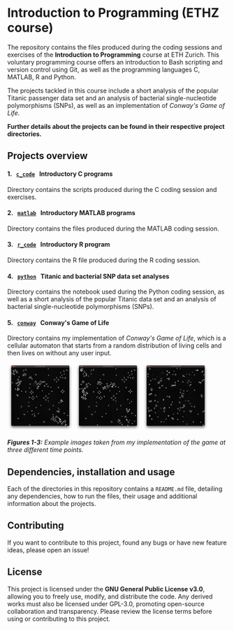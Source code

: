 # Introduction to Programming (ETHZ course)
The repository contains the files produced during the coding sessions and exercises of the **Introduction to Programming** course at ETH Zurich. This voluntary programming course offers an introduction to Bash scripting and version control using Git, as well as the programming languages C, MATLAB, R and Python.

The projects tackled in this course include a short analysis of the popular Titanic passenger data set and an analysis of bacterial single-nucleotide polymorphisms (SNPs), as well as an implementation of *Conway's Game of Life*.

**Further details about the projects can be found in their respective project directories.**

## Projects overview

#### 1. &nbsp; <a href="c_code">`c_code`</a> &nbsp; Introductory C programs
Directory contains the scripts produced during the C coding session and exercises.

#### 2. &nbsp; <a href="matlab">`matlab`</a> &nbsp; Introductory MATLAB programs
Directory contains the files produced during the MATLAB coding session.

#### 3. &nbsp; <a href="r_code">`r_code`</a> &nbsp; Introductory R program
Directory contains the R file produced during the R coding session.

#### 4. &nbsp; <a href="python">`python`</a> &nbsp; Titanic and bacterial SNP data set analyses
Directory contains the notebook used during the Python coding session, as well as a short analysis of the popular Titanic data set and an analysis of bacterial single-nucleotide polymorphisms (SNPs).

#### 5. &nbsp; <a href="conway">`conway`</a> &nbsp; Conway's Game of Life
Directory contains my implementation of *Conway's Game of Life*, which is a cellular automaton that starts from a random distribution of living cells and then lives on without any user input.

<div style="white-space: nowrap;">
  <img src="conway/examples/example1.png" alt="Game window example #1" style="width: 30%; display: inline-block;">
  <img src="conway/examples/example2.png" alt="Game window example #2" style="width: 30%; display: inline-block;">
  <img src="conway/examples/example3.png" alt="Game window example #3" style="width: 30%; display: inline-block;">
</div>

***Figures 1-3:** Example images taken from my implementation of the game at three different time points.*

## Dependencies, installation and usage
Each of the directories in this repository contains a `README.md` file, detailing any dependencies, how to run the files, their usage and additional information about the projects.

## Contributing
If you want to contribute to this project, found any bugs or have new feature ideas, please open an issue!

## License
This project is licensed under the **GNU General Public License v3.0**, allowing you to freely use, modify, and distribute the code. Any derived works must also be licensed under GPL-3.0, promoting open-source collaboration and transparency. Please review the license terms before using or contributing to this project.
